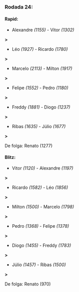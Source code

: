 ### Rodada 24:

#### Rapid:

* Alexandre *(1155)*     -     Vitor *(1302)*

 **>** 
* Léo *(1927)*     -     Ricardo *(1780)*

 **>** 
* Marcelo *(2113)*     -     Milton *(1917)*

 **>** 
* Felipe *(1552)*     -     Pedro *(1180)*

 **>** 
* Freddy *(1881)*     -     Diogo *(1237)*

 **>** 
* Ribas *(1635)*     -     Júlio *(1677)*

 **>** 

De folga: Renato (1277)

#### Blitz:

* Vitor *(1120)*     -     Alexandre *(1197)*

 **>** 
* Ricardo *(1582)*     -     Léo *(1856)*

 **>** 
* Milton *(1500)*     -     Marcelo *(1798)*

 **>** 
* Pedro *(1368)*     -     Felipe *(1378)*

 **>** 
* Diogo *(1455)*     -     Freddy *(1783)*

 **>** 
* Júlio *(1457)*     -     Ribas *(1500)*

 **>** 

De folga: Renato (970)

